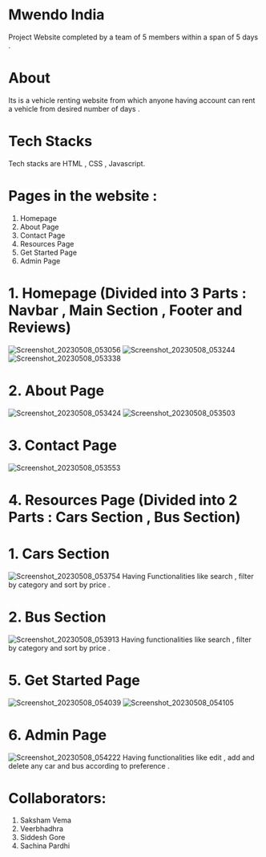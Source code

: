 # Mwendo India
Project Website completed by a team of 5 members within a span of 5 days .
# About
Its is a vehicle renting website from which anyone having account can rent a vehicle from desired number of days .
# Tech Stacks 
Tech stacks are HTML , CSS , Javascript.
# Pages in the website :
1. Homepage
2. About Page
3. Contact Page
4. Resources Page
5. Get Started Page
6. Admin Page
# 1. Homepage (Divided into 3 Parts : Navbar , Main Section , Footer and Reviews)
![Screenshot_20230508_053056](https://user-images.githubusercontent.com/123861787/236818613-67c854ba-4017-451f-99d4-beae529a7022.png)
![Screenshot_20230508_053244](https://user-images.githubusercontent.com/123861787/236818921-0f928417-09f6-4e00-ba93-532ef38224b8.png)
![Screenshot_20230508_053338](https://user-images.githubusercontent.com/123861787/236819076-58e22892-7eed-47c4-a817-05ae4f61a410.png)
# 2. About Page
![Screenshot_20230508_053424](https://user-images.githubusercontent.com/123861787/236819206-d82898ff-1718-4e6a-a4bf-abf57e4ea3f4.png)
![Screenshot_20230508_053503](https://user-images.githubusercontent.com/123861787/236819321-b8b45250-60a2-4d79-931c-49aedf6b2b30.png)
# 3. Contact Page
![Screenshot_20230508_053553](https://user-images.githubusercontent.com/123861787/236819468-cd1b217b-a2c5-48b1-924e-c831ebf60c9c.png)
# 4. Resources Page (Divided into 2 Parts : Cars Section , Bus Section)
# 1. Cars Section 
![Screenshot_20230508_053754](https://user-images.githubusercontent.com/123861787/236819863-956c3cd7-0bbf-41b0-be51-560a8c61de3a.png)
Having Functionalities like search , filter by category and sort by price .
# 2. Bus Section
![Screenshot_20230508_053913](https://user-images.githubusercontent.com/123861787/236820072-5b141487-39db-4f86-819c-d87ead1162d1.png)
Having functionalities like search , filter by category and sort by price .
# 5. Get Started Page
![Screenshot_20230508_054039](https://user-images.githubusercontent.com/123861787/236820361-59592a23-0f81-44df-8f0e-e68fe948f04e.png)
![Screenshot_20230508_054105](https://user-images.githubusercontent.com/123861787/236820449-2a7ce91f-0eda-4316-abf7-84fb7673655a.png)
# 6. Admin Page
![Screenshot_20230508_054222](https://user-images.githubusercontent.com/123861787/236820700-1dcc17b0-cc56-4945-9188-c821fd751ea3.png)
Having functionalities like edit , add and delete any car and bus according to preference .

# Collaborators:
1. Saksham Vema
2.  Veerbhadhra
3. Siddesh Gore
4. Sachina Pardhi
